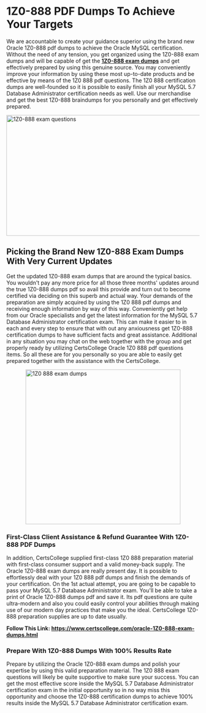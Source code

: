 <h1>1Z0-888 PDF Dumps To Achieve Your Targets</h1>
<p style="text-align: left;"><span style="font-weight: 400;">We are accountable to create your guidance superior using the brand new Oracle 1Z0-888 pdf dumps to achieve the Oracle MySQL certification. Without the need of any tension, you get organized using the 1Z0-888 exam dumps and will be capable of get the <strong><a href="https://www.certscollege.com/oracle-1Z0-888-exam-dumps.html">1Z0-888 exam dumps</a></strong> and get effectively prepared by using this genuine source. You may conveniently improve your information by using these most up-to-date products and be effective by means of the 1Z0 888 pdf questions. The 1Z0 888 certification dumps are well-founded so it is possible to easily finish all your MySQL 5.7 Database Administrator certification needs as well. Use our merchandise and get the best 1Z0-888 braindumps for you personally and get effectively prepared.</span></p>
<p style="text-align: left;"><span style="font-weight: 400;"><img style="display: block; margin-left: auto; margin-right: auto;" src="https://i.ibb.co/CPDK3ps/Yellow-and-Blue-Initiative-Blog-Banner.png" alt="1Z0-888 exam questions" width="559" height="315" /></span></p>
<h2 style="text-align: left;"><strong>Picking the Brand New 1Z0-888 Exam Dumps With Very Current Updates</strong></h2>
<p style="text-align: left;"><span style="font-weight: 400;">Get the updated 1Z0-888 exam dumps that are around the typical basics. You wouldn't pay any more price for all those three months' updates around the true 1Z0-888 dumps pdf so avail this provide and turn out to become certified via deciding on this superb and actual way. Your demands of the preparation are simply acquired by using the 1Z0 888 pdf dumps and receiving enough information by way of this way. Conveniently get help from our Oracle specialists and get the latest information for the MySQL 5.7 Database Administrator certification exam. This can make it easier to in each and every step to ensure that with out any anxiousness get 1Z0-888 certification dumps to have sufficient facts and great assistance. Additional in any situation you may chat on the web together with the group and get properly ready by utilizing CertsCollege Oracle 1Z0 888 pdf questions items. So all these are for you personally so you are able to easily get prepared together with the assistance with the CertsCollege.</span></p>
<p style="text-align: left;"><span style="font-weight: 400;"><a href="https://www.certscollege.com/oracle-1Z0-888-exam-dumps.html"><img style="display: block; margin-left: auto; margin-right: auto;" src="https://i.ibb.co/9tMrhdY/Teacher-Appreciation-Invitation.png" alt="1Z0 888 exam dumps " width="404" height="404" /></a></span></p>
<h3 style="text-align: left;"><strong>First-Class Client Assistance &amp; Refund Guarantee With 1Z0-888 PDF Dumps</strong></h3>
<p style="text-align: left;"><span style="font-weight: 400;">In addition, CertsCollege supplied first-class 1Z0 888 preparation material with first-class consumer support and a valid money-back supply. The Oracle 1Z0-888 exam dumps are really present day. It is possible to effortlessly deal with your 1Z0 888 pdf dumps and finish the demands of your certification. On the 1st actual attempt, you are going to be capable to pass your MySQL 5.7 Database Administrator exam. You'll be able to take a print of Oracle 1Z0-888 dumps pdf and save it. Its pdf questions are quite ultra-modern and also you could easily control your abilities through making use of our modern day practices that make you the ideal. CertsCollege 1Z0-888 preparation supplies are up to date usually.&nbsp;</span></p>
<p style="text-align: left;"><strong>Follow This Link:&nbsp;<a href="https://www.certscollege.com/oracle-1Z0-888-exam-dumps.html">https://www.certscollege.com/oracle-1Z0-888-exam-dumps.html</a></strong></p>
<h3 style="text-align: left;"><strong>Prepare With 1Z0-888 Dumps With 100% Results Rate</strong></h3>
<p style="text-align: left;"><span style="font-weight: 400;">Prepare by utilizing the Oracle 1Z0-888 exam dumps and polish your expertise by using this valid preparation material. The 1Z0 888 exam questions will likely be quite supportive to make sure your success. You can get the most effective score inside the MySQL 5.7 Database Administrator certification exam in the initial opportunity so in no way miss this opportunity and choose the 1Z0-888 certification dumps to achieve 100% results inside the MySQL 5.7 Database Administrator certification exam.</span></p>
